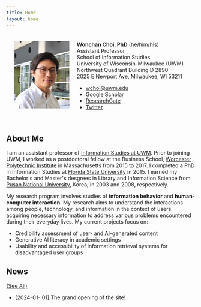 ```yaml
---
title: Home
layout: home
---
```


<style>
  /* Default styles */
  .flex-container {
    #background-color: #F5F6FA;
    border-color: #F5F6FA;
    padding: 20px;
    display: flex;
    align-items: left;
  }

  /* Image styles for small screens (up to 767px width) */
  @media (max-width: 767px) {
    .flex-container {
      flex-direction: column; /* Stack items vertically */
      align-items: center; /* Center items horizontally */
    }

    .flex-container img {
      width: 100%; /* Make the image take up the full width */
      margin-bottom: 15px; /* Add some space below the image */
    }
  }
</style>

<div class="flex-container">
  <div style="flex: 1;">
    <img src="/assets/images/wchoi_gp_60.png" alt="Wonchan Choi">
  </div>
  <div style="flex: 2; padding-left: 20px;">
    <!-- Your content here -->
    <b>Wonchan Choi, PhD</b> (he/him/his)<br/>
    Assistant Professor <br/>
    School of Information Studies<br/>
    University of Wisconsin-Milwaukee (UWM)<br/>
    Northwest Quadrant Building D 2890<br/>
    2025 E Newport Ave, Milwaukee, WI 53211<br/>
    <ul>
    <li><a href="mailto:wchoi@uwm.edu">wchoi@uwm.edu</a></li>
    <li><a href="https://scholar.google.com/citations?user=p5_1GbgAAAAJ&hl=en">Google Scholar</a></li>
    <li><a href="https://www.researchgate.net/profile/Wonchan-Choi">ResearchGate</a></li>
    <li><a href="https://twitter.com/wonchan_choi">Twitter</a></li>
    </ul>
  </div>
</div>

## About Me
I am an assistant professor of [Information Studies at UWM](https://uwm.edu/informationstudies/). Prior to joining UWM, I worked as a postdoctoral fellow at the Business School, [Worcester Polytechnic Institute](https://www.wpi.edu/academics/business) in Massachusetts from 2015 to 2017. I completed a PhD in Information Studies at [Florida State University](https://ischool.cci.fsu.edu/) in 2015. I earned my Bachelor's and Master's desgrees in Library and Information Science from [Pusan National University](https://socio.pusan.ac.kr/socioeng/14014/subview.do), Korea, in 2003 and 2008, respectively.

My research program involves studies of <b>information behavior</b> and <b>human-computer interaction</b>. My research aims to understand the interactions among people, technology, and information in the context of users acquiring necessary information to address various problems encountered during their everyday lives. My current projects focus on:
- Credibility assessment of user- and AI-generated content
- Generative AI literacy in academic settings
- Usability and accessibility of information retrieval systems for disadvantaged user groups

## News 
[(See All)](https://wonchan-choi.github.io/news.html)
- [2024-01- 01] The grand opening of the site!